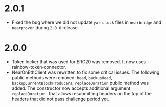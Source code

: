 # 2.0.1
* Fixed the bug where we did not update `yarn.lock` files in `nearbridge` and `nearprover` during `2.0.0` release.

# 2.0.0
* Token locker that was used for ERC20 was removed. It now uses rainbow-token-connector.
* NearOnEthClient was rewritten to fix some critical issues. The following public methods were removed: `head`, `backupHead`, `backupCurrentBlockProducers`;
`replaceDuration` public method was added. The constructor now accepts additional argument `replaceDuration_` that allows resubmitting headers on the top of the headers that did not pass challenge period yet.
